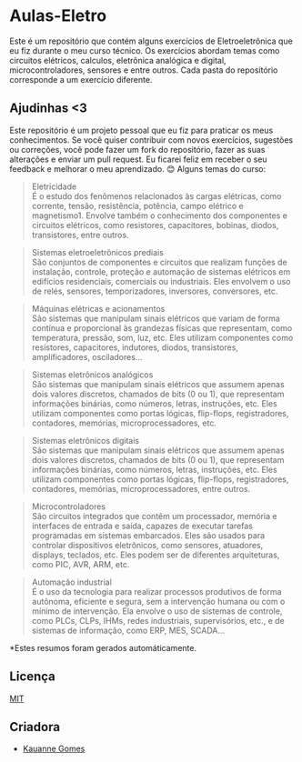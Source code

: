 # Aulas-Eletro

Este é um repositório que contém alguns exercícios de Eletroeletrônica que eu fiz durante o meu curso técnico. Os exercícios abordam temas como circuitos elétricos, calculos, eletrônica analógica e digital, microcontroladores, sensores e entre outros. Cada pasta do repositório corresponde a um exercício diferente.

## Ajudinhas <3

Este repositório é um projeto pessoal que eu fiz para praticar os meus conhecimentos. Se você quiser contribuir com novos exercícios, sugestões ou correções, você pode fazer um fork do repositório, fazer as suas alterações e enviar um pull request. Eu ficarei feliz em receber o seu feedback e melhorar o meu aprendizado. 😊
Alguns temas do curso:

>Eletricidade <br>
É o estudo dos fenômenos relacionados às cargas elétricas, como corrente, tensão, resistência, potência, campo elétrico e magnetismo1. Envolve também o conhecimento dos componentes e circuitos elétricos, como resistores, capacitores, bobinas, diodos, transistores, entre outros.

>Sistemas eletroeletrônicos prediais <br>
São conjuntos de componentes e circuitos que realizam funções de instalação, controle, proteção e automação de sistemas elétricos em edifícios residenciais, comerciais ou industriais. Eles envolvem o uso de relés, sensores, temporizadores, inversores, conversores, etc.

>Máquinas elétricas e acionamentos <br>
São sistemas que manipulam sinais elétricos que variam de forma contínua e proporcional às grandezas físicas que representam, como temperatura, pressão, som, luz, etc. Eles utilizam componentes como resistores, capacitores, indutores, diodos, transistores, amplificadores, osciladores...

>Sistemas eletrônicos analógicos <br>
São sistemas que manipulam sinais elétricos que assumem apenas dois valores discretos, chamados de bits (0 ou 1), que representam informações binárias, como números, letras, instruções, etc. Eles utilizam componentes como portas lógicas, flip-flops, registradores, contadores, memórias, microprocessadores, etc.

>Sistemas eletrônicos digitais <br>
São sistemas que manipulam sinais elétricos que assumem apenas dois valores discretos, chamados de bits (0 ou 1), que representam informações binárias, como números, letras, instruções, etc. Eles utilizam componentes como portas lógicas, flip-flops, registradores, contadores, memórias, microprocessadores, entre outros.

>Microcontroladores <br>
São circuitos integrados que contêm um processador, memória e interfaces de entrada e saída, capazes de executar tarefas programadas em sistemas embarcados. Eles são usados para controlar dispositivos eletrônicos, como sensores, atuadores, displays, teclados, etc. Eles podem ser de diferentes arquiteturas, como PIC, AVR, ARM, etc.

>Automação industrial <br>
É o uso da tecnologia para realizar processos produtivos de forma autônoma, eficiente e segura, sem a intervenção humana ou com o mínimo de intervenção. Ela envolve o uso de sistemas de controle, como PLCs, CLPs, IHMs, redes industriais, supervisórios, etc., e de sistemas de informação, como ERP, MES, SCADA...

*Estes resumos foram gerados automáticamente. 

## Licença

[MIT](https://choosealicense.com/licenses/mit/)

## Criadora

- [Kauanne Gomes](https://www.github.com/KwG0)
